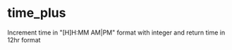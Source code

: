 time_plus
=========

Increment time in "[H]H:MM AM|PM" format with integer and return time in 12hr format

